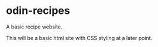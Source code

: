 # odin-recipes

A basic recipe website.

This will be a basic html site with CSS styling at a later point.